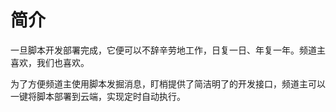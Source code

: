 # 简介

一旦脚本开发部署完成，它便可以不辞辛劳地工作，日复一日、年复一年。频道主喜欢，我们也喜欢。

为了方便频道主使用脚本发掘消息，盯梢提供了简洁明了的开发接口，频道主可以一键将脚本部署到云端，实现定时自动执行。
